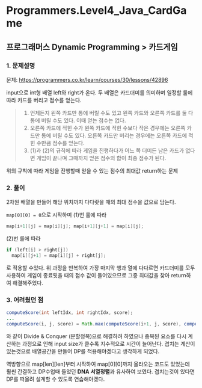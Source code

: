 # Programmers.Level4_Java_CardGame

## 프로그래머스 Dynamic Programming > 카드게임

### 1. 문제설명
문제: https://programmers.co.kr/learn/courses/30/lessons/42896

input으로 int형 배열 left와 right가 온다. 두 배열은 카드더미를 의미하며 일정할 룰에 따라 카드를 버리고 점수를 얻는다.

>1. 언제든지 왼쪽 카드만 통에 버릴 수도 있고 왼쪽 카드와 오른쪽 카드를 둘 다 통에 버릴 수도 있다. 이때 얻는 점수는 없다.
>2. 오른쪽 카드에 적힌 수가 왼쪽 카드에 적힌 수보다 작은 경우에는 오른쪽 카드만 통에 버릴 수도 있다. 오른쪽 카드만 버리는 경우에는 오른쪽 카드에 적힌 수만큼 점수를 얻는다.
>3. (1)과 (2)의 규칙에 따라 게임을 진행하다가 어느 쪽 더미든 남은 카드가 없다면 게임이 끝나며 그때까지 얻은 점수의 합이 최종 점수가 된다.

위의 규칙에 따라 게임을 진행할때 얻을 수 있는 점수의 최대값 return하는 문제

### 2. 풀이
2차원 배열을 만들어 해당 위치까지 다다랏을 때의 최대 점수을 값으로 담는다.

```map[0][0] = 0```으로 시작하며 (1)번 룰에 따라 
```java
map[i+1][j] = map[i][j]; map[i+1][j+1] = map[i][j];
```
(2)번 룰에 따라
```java
if (left[i] > right[j])
  map[i][j+1] = map[i][j] + right[j];
```
로 적용할 수있다.
위 과정을 반복하여 가장 마지막 행과 열에 다다르면 카드더미를 모두 사용하여 게임이 종료됫을 때의 점수 값이 들어있으므로 그중 최대값을 찾아 return하여 해결해주었다.

### 3. 어려웠던 점
```java
computeScore(int leftIdx, int rightIdx, score);
...
computeScore(i, j, score) = Math.max(computeScore(i+1, j, score), computeScore(i+1, j+1, score), computeScore(i, j+1, score + right[j]));
```
와 같이 Divide & Conquer (분할정복)으로 해결하려 하였으나 중복된 요소를 다시 계산하는 과정으로 인해 input size가 클수록 지수적으로 시간이 늘어난다. 겹치는 계산이 있는것으로 배열공간을 만들어 DP를 적용해야겠다고 생각하게 되었다.

역방향으로 map[len][len]부터 시작하여 map[0][0]까지 올라오는 코드도 있었는데 훨씬 간결하고 DP수업때 들었던 <b>DNA 서열정렬</b>과 유사하여 보였다. 겹치는것이 있다면 DP를 떠올려 설계할 수 있도록 연습해야겠다.
